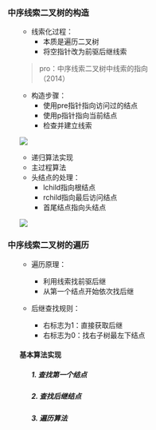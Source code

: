 <div style="float: left; width: 64%; padding: 1%;">
    
### 中序线索二叉树的构造  

<ul>

- 线索化过程：
  - 本质是遍历二叉树
  - 将空指针改为前驱后继线索

> pro：中序线索二叉树中线索的指向（2014）  

- 构造步骤：
  - 使用pre指针指向访问过的结点
  - 使用p指针指向当前结点
  - 检查并建立线索

![](https://cdn-mineru.openxlab.org.cn/model-mineru/prod/76585adca20c3587f88d89587e71edca8e1fc50e3353660a5d0938cbebc7c9fa.jpg)  

- 递归算法实现
- 主过程算法
- 头结点的处理：
  - lchild指向根结点
  - rchild指向最后访问结点
  - 首尾结点指向头结点

![](https://cdn-mineru.openxlab.org.cn/model-mineru/prod/3b88560b15260cda3cfd0b4e2229bfad1694c1d19f2b50c0d4c2b47f5c35b88e.jpg)  

</ul>

### 中序线索二叉树的遍历  

<ul>

- 遍历原理：
  - 利用线索找前驱后继
  - 从第一个结点开始依次找后继

- 后继查找规则：
  - 右标志为1：直接获取后继
  - 右标志为0：找右子树最左下结点

#### 基本算法实现

<ul>

##### 1. 查找第一个结点
##### 2. 查找后继结点
##### 3. 遍历算法

</ul>
</ul>    

</div>
<div style="float: right; width: 26%; padding: 1%;">

</div>
<div style="clear: both;"></div>
